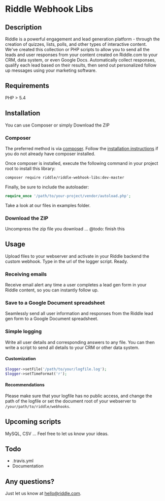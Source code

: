 Riddle Webhook Libs
===================
## Description
Riddle is a powerful engagement and lead generation platform - through the 
creation of quizzes, lists, polls, and other types of interactive content. 
We've created this collection or PHP scripts to allow you to send all the 
leads and user responses from your content created on Riddle.com to your CRM, 
data system, or even Google Docs. Automatically collect responses, qualify each 
lead based on their results, then send out personalized follow up messages using 
your marketing software.

## Requirements
PHP > 5.4

## Installation
You can use Composer or simply Download the ZIP

### Composer
The preferred method is via [composer](https://getcomposer.org). Follow the
[installation instructions](https://getcomposer.org/doc/00-intro.md) if you do not already have
composer installed.

Once composer is installed, execute the following command in your project root to install this library:

```sh
composer require riddle/riddle-webhook-libs:dev-master
```

Finally, be sure to include the autoloader:

```php
require_once '/path/to/your-project/vendor/autoload.php';
```

Take a look at our files in examples folder.

### Download the ZIP
Uncompress the zip file you download ...
@todo: finish this 

## Usage
Upload files to your webserver and activate in your Riddle backend the custom
webhook. Type in the url of the logger script. Ready.

### Receiving emails
Receive email alert any time a user completes a lead gen form in your Riddle 
content, so you can instantly follow up.

### Save to a Google Document spreadsheet
Seamlessly send all user information and responses from the Riddle lead gen form 
to a Google Document spreadsheet.

### Simple logging
Write all user details and corresponding answers to any file. You can then write 
a script to send all details to your CRM or other data system.

#### Customization
```php
$logger->setFile('/path/to/your/logfile.log');
$logger->setTimeFormat('r');
```

#### Recommendations
Please make sure that your logfile has no public access, and change the path of 
the logfile or set the document root of your webserver to 
`/your/path/to/riddle/webhooks`. 

## Upcoming scripts
MySQL, CSV ...
Feel free to let us know your ideas. 

## Todo
- .travis.yml
- Documentation

## Any questions? 
Just let us know at hello@riddle.com. 
